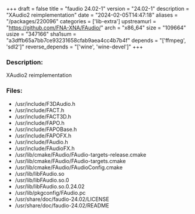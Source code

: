 +++
draft = false
title = "faudio 24.02-1"
version = "24.02-1"
description = "XAudio2 reimplementation"
date = "2024-02-05T14:47:18"
aliases = "/packages/220096"
categories = ['lib-extra']
upstreamurl = "https://github.com/FNA-XNA/FAudio/"
arch = "x86_64"
size = "109664"
usize = "347166"
sha1sum = "a3dffb65a7bb7ce93231658cfab9aea4cc4b7b4f"
depends = "['ffmpeg', 'sdl2']"
reverse_depends = "['wine', 'wine-devel']"
+++
### Description: 
XAudio2 reimplementation

### Files: 
* /usr/include/F3DAudio.h
* /usr/include/FACT.h
* /usr/include/FACT3D.h
* /usr/include/FAPO.h
* /usr/include/FAPOBase.h
* /usr/include/FAPOFX.h
* /usr/include/FAudio.h
* /usr/include/FAudioFX.h
* /usr/lib/cmake/FAudio/FAudio-targets-release.cmake
* /usr/lib/cmake/FAudio/FAudio-targets.cmake
* /usr/lib/cmake/FAudio/FAudioConfig.cmake
* /usr/lib/libFAudio.so
* /usr/lib/libFAudio.so.0
* /usr/lib/libFAudio.so.0.24.02
* /usr/lib/pkgconfig/FAudio.pc
* /usr/share/doc/faudio-24.02/LICENSE
* /usr/share/doc/faudio-24.02/README
